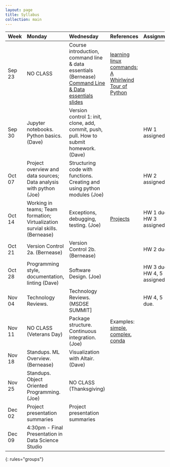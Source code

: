 ```yaml
---
layout: page
title: Syllabus
collection: main
---
```


| Week          | Monday       | Wednesday    | References         | Assignment   |
|:--------------|:--------------------|:-------------------|:-------------------|:-------------|
|Sep 23 | NO CLASS | Course introduction, command line & data essentials (Bernease) [Command Line & Data essentials slides](https://github.com/UWSEDS/LectureNotes/raw/master/01_CourseIntro_DataEssentials/CommandLine_DataEssentials.pdf)| [learning linux commands](http://linuxcommand.org/lc3_learning_the_shell.php); [A Whirlwind Tour of Python](https://jakevdp.github.io/WhirlwindTourOfPython/) | |
|Sep 30  | Jupyter notebooks. Python basics. (Dave) | Version control 1: init, clone, add, commit, push, pull. How to submit homework. (Dave)| |HW 1 assigned.|
|Oct 07  | Project overview and data sources; Data analysis with python (Joe) | Structuring code with functions. Creating and using python modules (Joe) || HW 2 assigned. |
|Oct 14  | Working in teams; Team formation; Virtualization survial skills. (Bernease)| Exceptions, debugging, testing. (Joe) | [Projects](http://uwseds.github.io/projects.html) | HW 1 due. HW 3 assigned. |
|Oct 21  | Version Control 2a. (Bernease) |Version Control 2b. (Bernease)  | |HW 2 due.|
|Oct 28  |  Programming style, documentation, linting (Dave)  | Software Design. (Joe)   | | HW 3 due. HW 4, 5 assigned.|
|Nov 04  | Technology Reviews. | Technology Reviews.  (MSDSE SUMMIT] | | HW  4, 5 due. |
|Nov 11  | NO CLASS (Veterans Day)                                                   | Package structure. Continuous integration. (Joe) | Examples: [simple](https://github.com/dacb/codebase), [complex](https://github.com/uwescience/shablona), [conda](https://github.com/ECSHackWeek/ECSOpenData/blob/master/.travis.yml) ||
|Nov 18  | Standups. ML Overview. (Bernease)| Visualization with Altair. (Dave)
|Nov 25  | Standups. Object Oriented Programming. (Joe) | NO CLASS (Thanksgiving)| |
|Dec 02  | Project presentation summaries                                          | Project presentation summaries  ||
|Dec 09  | 4:30pm - Final Presentation in Data Science Studio | ||
{: rules="groups"}
